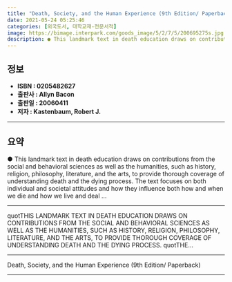 ```yaml
---
title: "Death, Society, and the Human Experience (9th Edition/ Paperback)"
date: 2021-05-24 05:25:46
categories: [외국도서, 대학교재-전문서적]
image: https://bimage.interpark.com/goods_image/5/2/7/5/200695275s.jpg
description: ● This landmark text in death education draws on contributions from the social and behavioral sciences as well as the humanities, such as history, religion, ph
---
```


## **정보**

- **ISBN : 0205482627**
- **출판사 : Allyn Bacon**
- **출판일 : 20060411**
- **저자 : Kastenbaum, Robert J.**

------



## **요약**

●  This landmark text in death education draws on contributions from the social and behavioral sciences as well as the humanities, such as history, religion, philosophy, literature, and the arts, to provide thorough coverage of understanding death and the dying process. The text focuses on both individual and societal attitudes and how they influence both how and when we die and how we live and deal ...

------

quotTHIS LANDMARK TEXT IN DEATH EDUCATION DRAWS ON CONTRIBUTIONS FROM THE SOCIAL AND BEHAVIORAL SCIENCES AS WELL AS THE HUMANITIES, SUCH AS HISTORY, RELIGION, PHILOSOPHY, LITERATURE, AND THE ARTS, TO PROVIDE THOROUGH COVERAGE OF UNDERSTANDING DEATH AND THE DYING PROCESS. quotTHE... 

------


Death, Society, and the Human Experience (9th Edition/ Paperback) 

------


